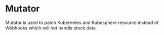 # Mutator
Mutator is used to patch Kubernetes and Kubesphere resource instead of Webhooks which will not handle stock data